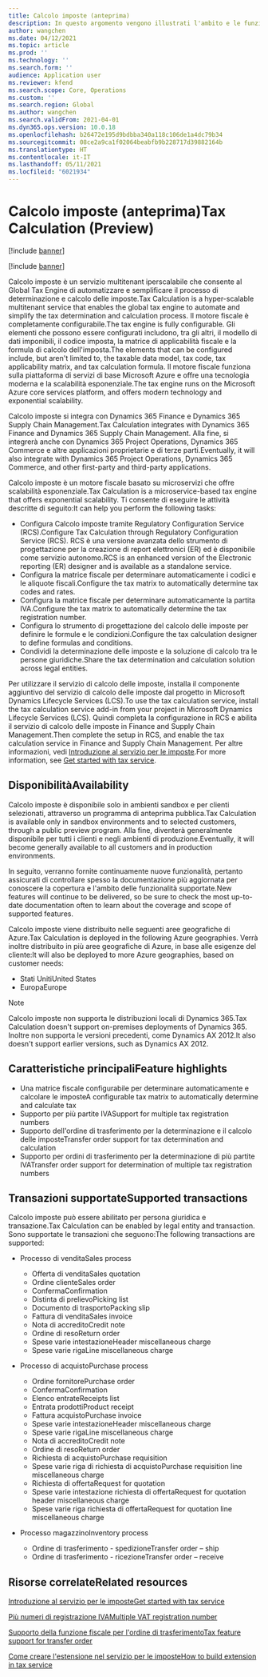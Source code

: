 ```yaml
---
title: Calcolo imposte (anteprima)
description: In questo argomento vengono illustrati l'ambito e le funzionalità generali di Calcolo imposte.
author: wangchen
ms.date: 04/12/2021
ms.topic: article
ms.prod: ''
ms.technology: ''
ms.search.form: ''
audience: Application user
ms.reviewer: kfend
ms.search.scope: Core, Operations
ms.custom: ''
ms.search.region: Global
ms.author: wangchen
ms.search.validFrom: 2021-04-01
ms.dyn365.ops.version: 10.0.18
ms.openlocfilehash: b26472e195d9bdbba340a118c106de1a4dc79b34
ms.sourcegitcommit: 08ce2a9ca1f02064beabfb9b228717d39882164b
ms.translationtype: HT
ms.contentlocale: it-IT
ms.lasthandoff: 05/11/2021
ms.locfileid: "6021934"
---
```

# <a name="tax-calculation-preview"></a><span data-ttu-id="2ad87-103">Calcolo imposte (anteprima)</span><span class="sxs-lookup"><span data-stu-id="2ad87-103">Tax Calculation (Preview)</span></span>

[!include [banner](../includes/banner.md)]

[!include [banner](../includes/preview-banner.md)]

<span data-ttu-id="2ad87-104">Calcolo imposte è un servizio multitenant iperscalabile che consente al Global Tax Engine di automatizzare e semplificare il processo di determinazione e calcolo delle imposte.</span><span class="sxs-lookup"><span data-stu-id="2ad87-104">Tax Calculation is a hyper-scalable multitenant service that enables the global tax engine to automate and simplify the tax determination and calculation process.</span></span> <span data-ttu-id="2ad87-105">Il motore fiscale è completamente configurabile.</span><span class="sxs-lookup"><span data-stu-id="2ad87-105">The tax engine is fully configurable.</span></span> <span data-ttu-id="2ad87-106">Gli elementi che possono essere configurati includono, tra gli altri, il modello di dati imponibili, il codice imposta, la matrice di applicabilità fiscale e la formula di calcolo dell'imposta.</span><span class="sxs-lookup"><span data-stu-id="2ad87-106">The elements that can be configured include, but aren't limited to, the taxable data model, tax code, tax applicability matrix, and tax calculation formula.</span></span> <span data-ttu-id="2ad87-107">Il motore fiscale funziona sulla piattaforma di servizi di base Microsoft Azure e offre una tecnologia moderna e la scalabilità esponenziale.</span><span class="sxs-lookup"><span data-stu-id="2ad87-107">The tax engine runs on the Microsoft Azure core services platform, and offers modern technology and exponential scalability.</span></span>

<span data-ttu-id="2ad87-108">Calcolo imposte si integra con Dynamics 365 Finance e Dynamics 365 Supply Chain Management.</span><span class="sxs-lookup"><span data-stu-id="2ad87-108">Tax Calculation integrates with Dynamics 365 Finance and Dynamics 365 Supply Chain Management.</span></span> <span data-ttu-id="2ad87-109">Alla fine, si integrerà anche con Dynamics 365 Project Operations, Dynamics 365 Commerce e altre applicazioni proprietarie e di terze parti.</span><span class="sxs-lookup"><span data-stu-id="2ad87-109">Eventually, it will also integrate with Dynamics 365 Project Operations, Dynamics 365 Commerce, and other first-party and third-party applications.</span></span>

<span data-ttu-id="2ad87-110">Calcolo imposte è un motore fiscale basato su microservizi che offre scalabilità esponenziale.</span><span class="sxs-lookup"><span data-stu-id="2ad87-110">Tax Calculation is a microservice-based tax engine that offers exponential scalability.</span></span> <span data-ttu-id="2ad87-111">Ti consente di eseguire le attività descritte di seguito:</span><span class="sxs-lookup"><span data-stu-id="2ad87-111">It can help you perform the following tasks:</span></span>

- <span data-ttu-id="2ad87-112">Configura Calcolo imposte tramite Regulatory Configuration Service (RCS).</span><span class="sxs-lookup"><span data-stu-id="2ad87-112">Configure Tax Calculation through Regulatory Configuration Service (RCS).</span></span> <span data-ttu-id="2ad87-113">RCS è una versione avanzata dello strumento di progettazione per la creazione di report elettronici (ER) ed è disponibile come servizio autonomo.</span><span class="sxs-lookup"><span data-stu-id="2ad87-113">RCS is an enhanced version of the Electronic reporting (ER) designer and is available as a standalone service.</span></span>
- <span data-ttu-id="2ad87-114">Configura la matrice fiscale per determinare automaticamente i codici e le aliquote fiscali.</span><span class="sxs-lookup"><span data-stu-id="2ad87-114">Configure the tax matrix to automatically determine tax codes and rates.</span></span>
- <span data-ttu-id="2ad87-115">Configura la matrice fiscale per determinare automaticamente la partita IVA.</span><span class="sxs-lookup"><span data-stu-id="2ad87-115">Configure the tax matrix to automatically determine the tax registration number.</span></span>
- <span data-ttu-id="2ad87-116">Configura lo strumento di progettazione del calcolo delle imposte per definire le formule e le condizioni.</span><span class="sxs-lookup"><span data-stu-id="2ad87-116">Configure the tax calculation designer to define formulas and conditions.</span></span>
- <span data-ttu-id="2ad87-117">Condividi la determinazione delle imposte e la soluzione di calcolo tra le persone giuridiche.</span><span class="sxs-lookup"><span data-stu-id="2ad87-117">Share the tax determination and calculation solution across legal entities.</span></span>

<span data-ttu-id="2ad87-118">Per utilizzare il servizio di calcolo delle imposte, installa il componente aggiuntivo del servizio di calcolo delle imposte dal progetto in Microsoft Dynamics Lifecycle Services (LCS).</span><span class="sxs-lookup"><span data-stu-id="2ad87-118">To use the tax calculation service, install the tax calculation service add-in from your project in Microsoft Dynamics Lifecycle Services (LCS).</span></span> <span data-ttu-id="2ad87-119">Quindi completa la configurazione in RCS e abilita il servizio di calcolo delle imposte in Finance and Supply Chain Management.</span><span class="sxs-lookup"><span data-stu-id="2ad87-119">Then complete the setup in RCS, and enable the tax calculation service in Finance and Supply Chain Management.</span></span> <span data-ttu-id="2ad87-120">Per altre informazioni, vedi [Introduzione al servizio per le imposte](./global-get-started-with-tax-calculation-service.md).</span><span class="sxs-lookup"><span data-stu-id="2ad87-120">For more information, see [Get started with tax service](./global-get-started-with-tax-calculation-service.md).</span></span>

## <a name="availability"></a><span data-ttu-id="2ad87-121">Disponibilità</span><span class="sxs-lookup"><span data-stu-id="2ad87-121">Availability</span></span>

<span data-ttu-id="2ad87-122">Calcolo imposte è disponibile solo in ambienti sandbox e per clienti selezionati, attraverso un programma di anteprima pubblica.</span><span class="sxs-lookup"><span data-stu-id="2ad87-122">Tax Calculation is available only in sandbox environments and to selected customers, through a public preview program.</span></span> <span data-ttu-id="2ad87-123">Alla fine, diventerà generalmente disponibile per tutti i clienti e negli ambienti di produzione.</span><span class="sxs-lookup"><span data-stu-id="2ad87-123">Eventually, it will become generally available to all customers and in production environments.</span></span>

<span data-ttu-id="2ad87-124">In seguito, verranno fornite continuamente nuove funzionalità, pertanto assicurati di controllare spesso la documentazione più aggiornata per conoscere la copertura e l'ambito delle funzionalità supportate.</span><span class="sxs-lookup"><span data-stu-id="2ad87-124">New features will continue to be delivered, so be sure to check the most up-to-date documentation often to learn about the coverage and scope of supported features.</span></span>

<span data-ttu-id="2ad87-125">Calcolo imposte viene distribuito nelle seguenti aree geografiche di Azure.</span><span class="sxs-lookup"><span data-stu-id="2ad87-125">Tax Calculation is deployed in the following Azure geographies.</span></span> <span data-ttu-id="2ad87-126">Verrà inoltre distribuito in più aree geografiche di Azure, in base alle esigenze del cliente:</span><span class="sxs-lookup"><span data-stu-id="2ad87-126">It will also be deployed to more Azure geographies, based on customer needs:</span></span>

- <span data-ttu-id="2ad87-127">Stati Uniti</span><span class="sxs-lookup"><span data-stu-id="2ad87-127">United States</span></span>
- <span data-ttu-id="2ad87-128">Europa</span><span class="sxs-lookup"><span data-stu-id="2ad87-128">Europe</span></span>

> [!NOTE]
> <span data-ttu-id="2ad87-129">Calcolo imposte non supporta le distribuzioni locali di Dynamics 365.</span><span class="sxs-lookup"><span data-stu-id="2ad87-129">Tax Calculation doesn't support on-premises deployments of Dynamics 365.</span></span> <span data-ttu-id="2ad87-130">Inoltre non supporta le versioni precedenti, come Dynamics AX 2012.</span><span class="sxs-lookup"><span data-stu-id="2ad87-130">It also doesn't support earlier versions, such as Dynamics AX 2012.</span></span>

## <a name="feature-highlights"></a><span data-ttu-id="2ad87-131">Caratteristiche principali</span><span class="sxs-lookup"><span data-stu-id="2ad87-131">Feature highlights</span></span>

- <span data-ttu-id="2ad87-132">Una matrice fiscale configurabile per determinare automaticamente e calcolare le imposte</span><span class="sxs-lookup"><span data-stu-id="2ad87-132">A configurable tax matrix to automatically determine and calculate tax</span></span>
- <span data-ttu-id="2ad87-133">Supporto per più partite IVA</span><span class="sxs-lookup"><span data-stu-id="2ad87-133">Support for multiple tax registration numbers</span></span>
- <span data-ttu-id="2ad87-134">Supporto dell'ordine di trasferimento per la determinazione e il calcolo delle imposte</span><span class="sxs-lookup"><span data-stu-id="2ad87-134">Transfer order support for tax determination and calculation</span></span>
- <span data-ttu-id="2ad87-135">Supporto per ordini di trasferimento per la determinazione di più partite IVA</span><span class="sxs-lookup"><span data-stu-id="2ad87-135">Transfer order support for determination of multiple tax registration numbers</span></span>

## <a name="supported-transactions"></a><span data-ttu-id="2ad87-136">Transazioni supportate</span><span class="sxs-lookup"><span data-stu-id="2ad87-136">Supported transactions</span></span>

<span data-ttu-id="2ad87-137">Calcolo imposte può essere abilitato per persona giuridica e transazione.</span><span class="sxs-lookup"><span data-stu-id="2ad87-137">Tax Calculation can be enabled by legal entity and transaction.</span></span> <span data-ttu-id="2ad87-138">Sono supportate le transazioni che seguono:</span><span class="sxs-lookup"><span data-stu-id="2ad87-138">The following transactions are supported:</span></span>

- <span data-ttu-id="2ad87-139">Processo di vendita</span><span class="sxs-lookup"><span data-stu-id="2ad87-139">Sales process</span></span>

    - <span data-ttu-id="2ad87-140">Offerta di vendita</span><span class="sxs-lookup"><span data-stu-id="2ad87-140">Sales quotation</span></span>
    - <span data-ttu-id="2ad87-141">Ordine cliente</span><span class="sxs-lookup"><span data-stu-id="2ad87-141">Sales order</span></span>
    - <span data-ttu-id="2ad87-142">Conferma</span><span class="sxs-lookup"><span data-stu-id="2ad87-142">Confirmation</span></span>
    - <span data-ttu-id="2ad87-143">Distinta di prelievo</span><span class="sxs-lookup"><span data-stu-id="2ad87-143">Picking list</span></span>
    - <span data-ttu-id="2ad87-144">Documento di trasporto</span><span class="sxs-lookup"><span data-stu-id="2ad87-144">Packing slip</span></span>
    - <span data-ttu-id="2ad87-145">Fattura di vendita</span><span class="sxs-lookup"><span data-stu-id="2ad87-145">Sales invoice</span></span>
    - <span data-ttu-id="2ad87-146">Nota di accredito</span><span class="sxs-lookup"><span data-stu-id="2ad87-146">Credit note</span></span>
    - <span data-ttu-id="2ad87-147">Ordine di reso</span><span class="sxs-lookup"><span data-stu-id="2ad87-147">Return order</span></span>
    - <span data-ttu-id="2ad87-148">Spese varie intestazione</span><span class="sxs-lookup"><span data-stu-id="2ad87-148">Header miscellaneous charge</span></span>
    - <span data-ttu-id="2ad87-149">Spese varie riga</span><span class="sxs-lookup"><span data-stu-id="2ad87-149">Line miscellaneous charge</span></span>

- <span data-ttu-id="2ad87-150">Processo di acquisto</span><span class="sxs-lookup"><span data-stu-id="2ad87-150">Purchase process</span></span>

    - <span data-ttu-id="2ad87-151">Ordine fornitore</span><span class="sxs-lookup"><span data-stu-id="2ad87-151">Purchase order</span></span>
    - <span data-ttu-id="2ad87-152">Conferma</span><span class="sxs-lookup"><span data-stu-id="2ad87-152">Confirmation</span></span>
    - <span data-ttu-id="2ad87-153">Elenco entrate</span><span class="sxs-lookup"><span data-stu-id="2ad87-153">Receipts list</span></span>
    - <span data-ttu-id="2ad87-154">Entrata prodotti</span><span class="sxs-lookup"><span data-stu-id="2ad87-154">Product receipt</span></span>
    - <span data-ttu-id="2ad87-155">Fattura acquisto</span><span class="sxs-lookup"><span data-stu-id="2ad87-155">Purchase invoice</span></span>
    - <span data-ttu-id="2ad87-156">Spese varie intestazione</span><span class="sxs-lookup"><span data-stu-id="2ad87-156">Header miscellaneous charge</span></span>
    - <span data-ttu-id="2ad87-157">Spese varie riga</span><span class="sxs-lookup"><span data-stu-id="2ad87-157">Line miscellaneous charge</span></span>
    - <span data-ttu-id="2ad87-158">Nota di accredito</span><span class="sxs-lookup"><span data-stu-id="2ad87-158">Credit note</span></span>
    - <span data-ttu-id="2ad87-159">Ordine di reso</span><span class="sxs-lookup"><span data-stu-id="2ad87-159">Return order</span></span>
    - <span data-ttu-id="2ad87-160">Richiesta di acquisto</span><span class="sxs-lookup"><span data-stu-id="2ad87-160">Purchase requisition</span></span>
    - <span data-ttu-id="2ad87-161">Spese varie riga di richiesta di acquisto</span><span class="sxs-lookup"><span data-stu-id="2ad87-161">Purchase requisition line miscellaneous charge</span></span>
    - <span data-ttu-id="2ad87-162">Richiesta di offerta</span><span class="sxs-lookup"><span data-stu-id="2ad87-162">Request for quotation</span></span>
    - <span data-ttu-id="2ad87-163">Spese varie intestazione richiesta di offerta</span><span class="sxs-lookup"><span data-stu-id="2ad87-163">Request for quotation header miscellaneous charge</span></span>
    - <span data-ttu-id="2ad87-164">Spese varie riga richiesta di offerta</span><span class="sxs-lookup"><span data-stu-id="2ad87-164">Request for quotation line miscellaneous charge</span></span>

- <span data-ttu-id="2ad87-165">Processo magazzino</span><span class="sxs-lookup"><span data-stu-id="2ad87-165">Inventory process</span></span>

    - <span data-ttu-id="2ad87-166">Ordine di trasferimento - spedizione</span><span class="sxs-lookup"><span data-stu-id="2ad87-166">Transfer order – ship</span></span>
    - <span data-ttu-id="2ad87-167">Ordine di trasferimento - ricezione</span><span class="sxs-lookup"><span data-stu-id="2ad87-167">Transfer order – receive</span></span>

## <a name="related-resources"></a><span data-ttu-id="2ad87-168">Risorse correlate</span><span class="sxs-lookup"><span data-stu-id="2ad87-168">Related resources</span></span>

[<span data-ttu-id="2ad87-169">Introduzione al servizio per le imposte</span><span class="sxs-lookup"><span data-stu-id="2ad87-169">Get started with tax service</span></span>](./global-get-started-with-tax-calculation-service.md)

[<span data-ttu-id="2ad87-170">Più numeri di registrazione IVA</span><span class="sxs-lookup"><span data-stu-id="2ad87-170">Multiple VAT registration number</span></span>](./emea-multiple-vat-registration-numbers.md)

[<span data-ttu-id="2ad87-171">Supporto della funzione fiscale per l'ordine di trasferimento</span><span class="sxs-lookup"><span data-stu-id="2ad87-171">Tax feature support for transfer order</span></span>](./tasks/tax-feature-support-for-transfer-order.md)

[<span data-ttu-id="2ad87-172">Come creare l'estensione nel servizio per le imposte</span><span class="sxs-lookup"><span data-stu-id="2ad87-172">How to build extension in tax service</span></span>](./tax-service-add-data-fields-tax-integration-by-extension.md)